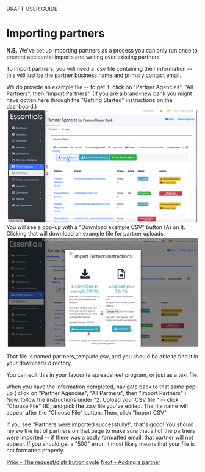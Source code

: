 DRAFT USER GUIDE
# Importing partners

**N.B.** We've set up importing partners as a process you can only run once to prevent accidental imports and writing over existing partners.

To import partners,  you will need a .csv file containing their information -- this will just be the partner business name and primary contact email.  

We do provide an example file -- to get it,  click on "Partner Agencies",  "All Partners", then "Import Partners".  (If you are a brand-new bank you might have gotten here through the "Getting Started" instructions on the dashboard.)
![Navigation to import](images/partners/partners_importing_1.png)
You will see a pop-up with a "Download example CSV" button (A) on it.  Clicking that will download an example file for partner uploads.
![Partners import popup screen with instructions and buttons for downloading example, choosing import file, and importing the CSV](images/partners/partners_importing_2.png)

That file is named partners_template.csv,  and you should be able to find it in your downloads directory. 

You can edit this in your favourite spreadsheet program,  or just as a text file.  


When you have the information completed,  navigate back to that same pop-up ( click on "Partner Agencies",  "All Partners", then "Import Partners" )
Now, follow the instructions under "2. Upload your CSV file " -- click "Choose File" (B), and pick the .csv file you've edited.   The file name will appear after the "Choose File" button.   Then, click "Import CSV".

If you see "Partners were imported successfully!",  that's good!   You should review the list of partners on that page to make sure that all of the partners were imported -- if there was a badly formatted email, that partner will not appear.
If you should get a "500" error,  it most likely means that your file is not formatted properly.

[Prior - The request/distribution cycle](pm_request_distribution_cycle.md) 
[Next - Adding a partner](pm_adding_a_partner.md)